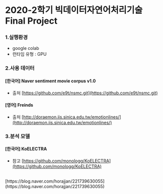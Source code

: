# 2020-2학기 빅데이터자연어처리기술 Final Project


### 1.실행환경 
- google colab 
- 런타임 유형 : GPU 


### 2.사용 데이터 
#### [한국어] Naver sentiment movie corpus v1.0
- 출처 
<t>[https://github.com/e9t/nsmc.git](https://github.com/e9t/nsmc.git)
  
#### [영어] Freinds 
- 출처 
<t>[http://doraemon.iis.sinica.edu.tw/emotionlines/](http://doraemon.iis.sinica.edu.tw/emotionlines/)


### 3.분석 모델 
#### [한국어] KoELECTRA
- 참고
<t>[https://github.com/monologg/KoELECTRA](https://github.com/monologg/KoELECTRA)
<br>
<t>[https://blog.naver.com/horajjan/221739630055](https://blog.naver.com/horajjan/221739630055)
